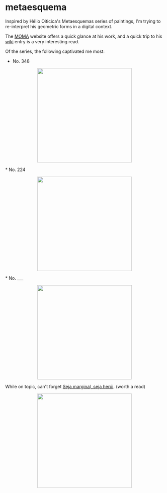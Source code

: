 # metaesquema
Inspired by Hélio Oiticica's Metaesquemas series of paintings, I'm trying to re-interpret his geometric forms in a digital context.

The [MOMA](https://www.moma.org/artists/7715?locale=en) website offers a quick glance at his work, and a quick trip to his [wiki]()
entry is a very interesting read.

Of the series, the following captivated me most:
* No. 348
<p align="center">
  <img src="https://i.pinimg.com/originals/d9/e7/ac/d9e7ac60143cbd9f58a65e6c35a46c8b.jpg" width="300"/>
</p>
* No. 224
<p align="center">
  <img src="http://www.lurixs.com/artistas/img/gd/lac_ho2009_frente_site_1549479318.jpg" width="300"/>
</p>
* No. ___
<p align="center">
  <img src="https://www.tate.org.uk/art/images/work/T/T12/T12416_10.jpg" width="300"/>
</p>

While on topic, can't forget [Seja marginal, seja herói](https://www.philamuseum.org/collections/permanent/299661.html). (worth a read)

<p align="center">
  <img src="https://uploads6.wikiart.org/images/helio-oiticica/seja-marginal-seja-her-i-1968.jpg!Large.jpg" width="300"/>
</p>
